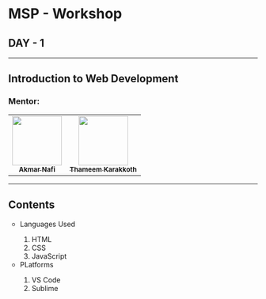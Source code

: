 # MSP - Workshop


## DAY - 1
---


## Introduction to Web Development

### Mentor: 
<table>
  <tr>
    <td align="center"><a href="https://github.com/AkmarNafi"><img src="https://avatars0.githubusercontent.com/u/20369607?s=400&u=6cf1f3f44db50cc339337067ec38e9abaef3093f&v=4" width="100px" alt=""/><br /><sub><b>Akmar Nafi</b></sub></a></td>
    <td align="center"><a href="https://github.com/thameemk612"><img src="https://avatars0.githubusercontent.com/u/33159840?s=400&u=4b94857eac651dcfaa0db2797cc381bb4ab34a99&v=4" width="100px" alt=""/><br /><sub><b>Thameem Karakkoth</b></sub></a></td>
  </tr>
</table>

---

## Contents

<ul style="list-style-type:circle">
   <li>Languages Used</li>
       <ol >
         <li>HTML</li>
         <li>CSS</li>
         <li>JavaScript</li>
      </ol>
         <li>PLatforms</li>
      <ol >
         <li>VS Code</li>
         <li>Sublime</li>
      </ol>
</ul>

